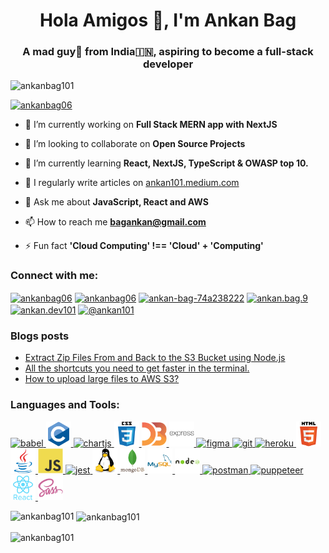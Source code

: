 <h1 align="center">Hola Amigos 👋, I'm Ankan Bag</h1>
<h3 align="center">A mad guy🤪 from India🇮🇳, aspiring to become a full-stack developer</h3>

<p align="left"> <img src="https://komarev.com/ghpvc/?username=ankanbag101&label=Profile%20views&color=0e75b6&style=flat" alt="ankanbag101" /> </p>

<p align="left"> <a href="https://twitter.com/ankanbag06" target="blank"><img src="https://img.shields.io/twitter/follow/ankanbag06?logo=twitter&style=for-the-badge" alt="ankanbag06" /></a> </p>

- 🔭 I’m currently working on **Full Stack MERN app with NextJS**

- 👯 I’m looking to collaborate on **Open Source Projects**

- 🌱 I’m currently learning **React, NextJS, TypeScript & OWASP top 10.**

- 📝 I regularly write articles on [ankan101.medium.com](ankan101.medium.com)

- 💬 Ask me about **JavaScript, React and AWS**

- 📫 How to reach me **bagankan@gmail.com**

- ⚡ Fun fact **'Cloud Computing' !== 'Cloud' + 'Computing'**

<h3 align="left">Connect with me:</h3>
<p align="left">
<a href="https://dev.to/ankanbag06" target="blank"><img align="center" src="https://cdn.jsdelivr.net/npm/simple-icons@3.0.1/icons/dev-dot-to.svg" alt="ankanbag06" height="30" width="40" /></a>
<a href="https://twitter.com/ankanbag06" target="blank"><img align="center" src="https://raw.githubusercontent.com/rahuldkjain/github-profile-readme-generator/master/src/images/icons/Social/twitter.svg" alt="ankanbag06" height="30" width="40" /></a>
<a href="https://linkedin.com/in/ankan-bag-74a238222" target="blank"><img align="center" src="https://raw.githubusercontent.com/rahuldkjain/github-profile-readme-generator/master/src/images/icons/Social/linked-in-alt.svg" alt="ankan-bag-74a238222" height="30" width="40" /></a>
<a href="https://fb.com/ankan.bag.9" target="blank"><img align="center" src="https://raw.githubusercontent.com/rahuldkjain/github-profile-readme-generator/master/src/images/icons/Social/facebook.svg" alt="ankan.bag.9" height="30" width="40" /></a>
<a href="https://instagram.com/ankan.dev101" target="blank"><img align="center" src="https://raw.githubusercontent.com/rahuldkjain/github-profile-readme-generator/master/src/images/icons/Social/instagram.svg" alt="ankan.dev101" height="30" width="40" /></a>
<a href="https://medium.com/@ankan101" target="blank"><img align="center" src="https://raw.githubusercontent.com/rahuldkjain/github-profile-readme-generator/master/src/images/icons/Social/medium.svg" alt="@ankan101" height="30" width="40" /></a>
</p>

### Blogs posts
<!-- BLOG-POST-LIST:START -->
- [Extract Zip Files From and Back to the S3 Bucket using Node.js](https://aws.plainenglish.io/extract-zip-files-from-and-back-to-the-s3-bucket-using-node-js-f19f009ace22?source=rss-64a1a123e2db------2)
- [All the shortcuts you need to get faster in the terminal.](https://levelup.gitconnected.com/all-the-shortcuts-you-need-to-get-faster-in-the-terminal-ce91b91ecf91?source=rss-64a1a123e2db------2)
- [How to upload large files to AWS S3?](https://ankan101.medium.com/how-to-upload-large-files-to-aws-s3-8be5d6da8374?source=rss-64a1a123e2db------2)
<!-- BLOG-POST-LIST:END -->

<h3 align="left">Languages and Tools:</h3>
<p align="left"> <a href="https://babeljs.io/" target="_blank"> <img src="https://www.vectorlogo.zone/logos/babeljs/babeljs-icon.svg" alt="babel" width="40" height="40"/> </a> <a href="https://www.cprogramming.com/" target="_blank"> <img src="https://raw.githubusercontent.com/devicons/devicon/master/icons/c/c-original.svg" alt="c" width="40" height="40"/> </a> <a href="https://www.chartjs.org" target="_blank"> <img src="https://www.chartjs.org/media/logo-title.svg" alt="chartjs" width="40" height="40"/> </a> <a href="https://www.w3schools.com/css/" target="_blank"> <img src="https://raw.githubusercontent.com/devicons/devicon/master/icons/css3/css3-original-wordmark.svg" alt="css3" width="40" height="40"/> </a> <a href="https://d3js.org/" target="_blank"> <img src="https://raw.githubusercontent.com/devicons/devicon/master/icons/d3js/d3js-original.svg" alt="d3js" width="40" height="40"/> </a> <a href="https://expressjs.com" target="_blank"> <img src="https://raw.githubusercontent.com/devicons/devicon/master/icons/express/express-original-wordmark.svg" alt="express" width="40" height="40"/> </a> <a href="https://www.figma.com/" target="_blank"> <img src="https://www.vectorlogo.zone/logos/figma/figma-icon.svg" alt="figma" width="40" height="40"/> </a> <a href="https://git-scm.com/" target="_blank"> <img src="https://www.vectorlogo.zone/logos/git-scm/git-scm-icon.svg" alt="git" width="40" height="40"/> </a> <a href="https://heroku.com" target="_blank"> <img src="https://www.vectorlogo.zone/logos/heroku/heroku-icon.svg" alt="heroku" width="40" height="40"/> </a> <a href="https://www.w3.org/html/" target="_blank"> <img src="https://raw.githubusercontent.com/devicons/devicon/master/icons/html5/html5-original-wordmark.svg" alt="html5" width="40" height="40"/> </a> <a href="https://www.java.com" target="_blank"> <img src="https://raw.githubusercontent.com/devicons/devicon/master/icons/java/java-original.svg" alt="java" width="40" height="40"/> </a> <a href="https://developer.mozilla.org/en-US/docs/Web/JavaScript" target="_blank"> <img src="https://raw.githubusercontent.com/devicons/devicon/master/icons/javascript/javascript-original.svg" alt="javascript" width="40" height="40"/> </a> <a href="https://jestjs.io" target="_blank"> <img src="https://www.vectorlogo.zone/logos/jestjsio/jestjsio-icon.svg" alt="jest" width="40" height="40"/> </a> <a href="https://www.linux.org/" target="_blank"> <img src="https://raw.githubusercontent.com/devicons/devicon/master/icons/linux/linux-original.svg" alt="linux" width="40" height="40"/> </a> <a href="https://www.mongodb.com/" target="_blank"> <img src="https://raw.githubusercontent.com/devicons/devicon/master/icons/mongodb/mongodb-original-wordmark.svg" alt="mongodb" width="40" height="40"/> </a> <a href="https://www.mysql.com/" target="_blank"> <img src="https://raw.githubusercontent.com/devicons/devicon/master/icons/mysql/mysql-original-wordmark.svg" alt="mysql" width="40" height="40"/> </a> <a href="https://nodejs.org" target="_blank"> <img src="https://raw.githubusercontent.com/devicons/devicon/master/icons/nodejs/nodejs-original-wordmark.svg" alt="nodejs" width="40" height="40"/> </a> <a href="https://postman.com" target="_blank"> <img src="https://www.vectorlogo.zone/logos/getpostman/getpostman-icon.svg" alt="postman" width="40" height="40"/> </a> <a href="https://github.com/puppeteer/puppeteer" target="_blank"> <img src="https://www.vectorlogo.zone/logos/pptrdev/pptrdev-official.svg" alt="puppeteer" width="40" height="40"/> </a> <a href="https://reactjs.org/" target="_blank"> <img src="https://raw.githubusercontent.com/devicons/devicon/master/icons/react/react-original-wordmark.svg" alt="react" width="40" height="40"/> </a> <a href="https://sass-lang.com" target="_blank"> <img src="https://raw.githubusercontent.com/devicons/devicon/master/icons/sass/sass-original.svg" alt="sass" width="40" height="40"/> </a> </p>

<p><img align="left" src="https://github-readme-stats.vercel.app/api/top-langs?username=ankanbag101&show_icons=true&locale=en&layout=compact" alt="ankanbag101" /></p>

<p>&nbsp;<img align="center" src="https://github-readme-stats.vercel.app/api?username=ankanbag101&show_icons=true&locale=en" alt="ankanbag101" /></p>

<p><img align="center" src="https://github-readme-streak-stats.herokuapp.com/?user=ankanbag101&" alt="ankanbag101" /></p>
